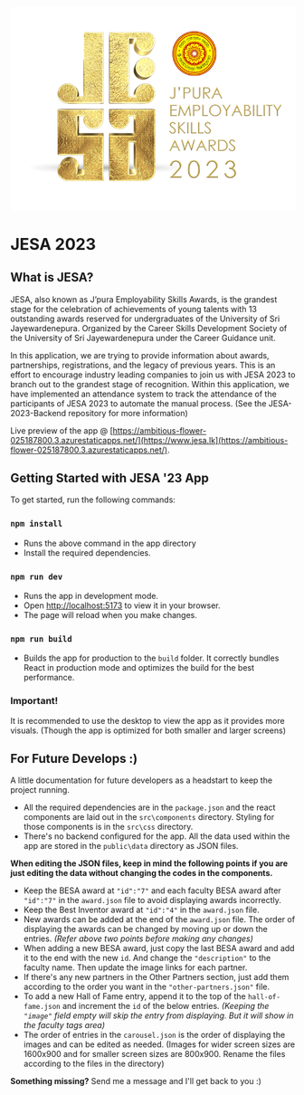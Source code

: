 ![JESA 2023 Logo](https://github.com/th3-s7r4ng3r/JESA-2023-App/blob/main/public/images/jesa23-logo.png)

# JESA 2023

## What is JESA?

JESA, also known as J’pura Employability Skills Awards, is the grandest stage for the celebration of achievements of young talents with 13 outstanding awards reserved for undergraduates of the University of Sri Jayewardenepura. Organized by the Career Skills Development Society of the University of Sri Jayewardenepura under the Career Guidance unit.

In this application, we are trying to provide information about awards, partnerships, registrations, and the legacy of previous years. This is an effort to encourage industry leading companies to join us with JESA 2023 to branch out to the grandest stage of recognition. Within this application, we have implemented an attendance system to track the attendance of the participants of JESA 2023 to automate the manual process. (See the JESA-2023-Backend repository for more information)

Live preview of the app @ [https://ambitious-flower-025187800.3.azurestaticapps.net/](https://www.jesa.lk](https://ambitious-flower-025187800.3.azurestaticapps.net/).

## Getting Started with JESA '23 App

To get started, run the following commands:

### `npm install`

- Runs the above command in the app directory
- Install the required dependencies.

### `npm run dev`

- Runs the app in development mode.
- Open [http://localhost:5173](http://localhost:5173) to view it in
  your browser.
- The page will reload when you make changes.

### `npm run build`

- Builds the app for production to the `build` folder.
  It correctly bundles React in production mode and optimizes the build for the best performance.

### Important!

It is recommended to use the desktop to view the app as it provides more visuals. (Though the app is optimized for both smaller and larger screens)

## For Future Develops :)

A little documentation for future developers as a headstart to keep the project running.

- All the required dependencies are in the `package.json` and the react components are laid out in the `src\components` directory. Styling for those components is in the `src\css` directory.
- There's no backend configured for the app. All the data used within the app are stored in the `public\data` directory as JSON files.

**When editing the JSON files, keep in mind the following points if you are just editing the data without changing the codes in the components.**

- Keep the BESA award at `"id":"7"` and each faculty BESA award after `"id":"7"` in the `award.json` file to avoid displaying awards incorrectly.
- Keep the Best Inventor award at `"id":"4"` in the `award.json` file.
- New awards can be added at the end of the `award.json` file. The order of displaying the awards can be changed by moving up or down the entries. _(Refer above two points before making any changes)_
- When adding a new BESA award, just copy the last BESA award and add it to the end with the new `id`. And change the `"description"` to the faculty name. Then update the image links for each partner.
- If there's any new partners in the Other Partners section, just add them according to the order you want in the `"other-partners.json"` file.
- To add a new Hall of Fame entry, append it to the top of the `hall-of-fame.json` and increment the `id` of the below entries. _(Keeping the `"image"` field empty will skip the entry from displaying. But it will show in the faculty tags area)_
- The order of entries in the `carousel.json` is the order of displaying the images and can be edited as needed. (Images for wider screen sizes are 1600x900 and for smaller screen sizes are 800x900. Rename the files according to the files in the directory)

**Something missing?**
Send me a message and I'll get back to you :)
